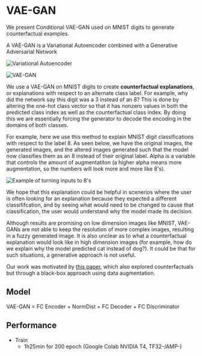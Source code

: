 # VAE-GAN
We present Conditional VAE-GAN used on MNIST digits to generate counterfactual examples.

A VAE-GAN is a Variational Autoencoder combined with a Generative Adversarial Network

![Variational Autoencoder](https://i.ibb.co/Bsq0HjT/Screen-Shot-2019-05-28-at-10-44-45-AM.png)

![VAE-GAN](https://i.ibb.co/1m6YHr1/Screen-Shot-2019-05-28-at-10-43-26-AM.png)

We use a VAE-GAN on MNIST digits to create **counterfactual explanations**, or explanations with respect to an alternate class label. For example, why did the network say this digit was a 3 instead of an 8?
This is done by altering the one-hot class vector so that it has nonzero values in both the predicted class index as well as the counterfactual class index. By doing this we are essentially forcing the generator to decode the encoding in the domains of both classes.  

For example, here we use this method to explain MNIST digit classifications with respect to the label 8. As seen below, we have the original images, the generated images, and the altered images generated such that the model now classifies them as an 8 instead of their original label. Alpha is a variable that controls the amount of augmentatiton (a higher alpha means more augmentation, so the numbers will look more and more like 8's). 

![Example of turning inputs to 8's](https://i.ibb.co/RD86g3B/Screen-Shot-2019-05-28-at-11-04-59-AM.png)

We hope that this explanation could be helpful in scenerios where the user is often looking for an explanation because they expected a different classififcation, and by seeing what would need to be changed to cause that classification, the user would understand why the model made its decision. 

Although results are promising on low dimension images like MNIST, VAE-GANs are not able to keep the resolution of more complex images, resulting in a fuzzy generated image. It is also unclear as to what a counterfactual explanation would look like in high dimension images (for example, how do we explain why the model predicted cat instead of dog?). It could be that for such situations, a generative approach is not useful. 

Our work was motivated by [this paper](https://papers.nips.cc/paper/7340-explanations-based-on-the-missing-towards-contrastive-explanations-with-pertinent-negatives.pdf), which also explored counterfactuals but through a black-box approach using data augmentation. 

## Model
VAE-GAN = FC Encoder + NormDist + FC Decoder + FC Discriminator  

## Performance
- Train
  - 1h25min for 200 epoch (Google Colab NVIDIA T4, TF32-/AMP-)
